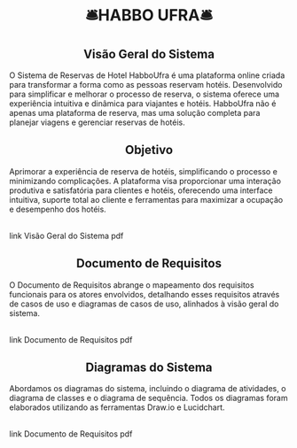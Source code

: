 <div align="center">
   <h1>🛎HABBO UFRA🛎</h1>
  <h2>Visão Geral do Sistema</h2>
</div>

O Sistema de Reservas de Hotel HabboUfra é uma plataforma online criada para transformar a forma como as pessoas reservam hotéis. Desenvolvido para simplificar e melhorar o processo de reserva, o sistema oferece uma experiência intuitiva e dinâmica para viajantes e hotéis. HabboUfra não é apenas uma plataforma de reserva, mas uma solução completa para planejar viagens e gerenciar reservas de hotéis.

<div align="center">
  <h2>Objetivo</h2>
</div>

Aprimorar a experiência de reserva de hotéis, simplificando o processo e minimizando complicações. A plataforma visa proporcionar uma interação produtiva e satisfatória para clientes e hotéis, oferecendo uma interface intuitiva, suporte total ao cliente e ferramentas para maximizar a ocupação e desempenho dos hotéis.

<br>
link Visão Geral do Sistema pdf
</br>

<div align="center">
  <h2>Documento de Requisitos</h2>
</div>

O Documento de Requisitos abrange o mapeamento dos requisitos funcionais para os atores envolvidos, detalhando esses requisitos através de casos de uso e diagramas de casos de uso, alinhados à visão geral do sistema.

<br>
link Documento de Requisitos pdf
</br>

<div align="center">
  <h2>Diagramas do Sistema</h2>
</div>

Abordamos os diagramas do sistema, incluindo o diagrama de atividades, o diagrama de classes e o diagrama de sequência. Todos os diagramas foram elaborados utilizando as ferramentas Draw.io e Lucidchart.

<br>
link Documento de Requisitos pdf
</br>
